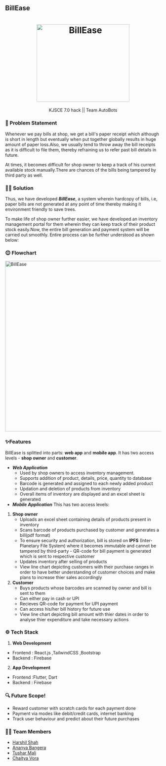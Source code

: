 ## BillEase
<h1 align="center">
  <a href="https://github.com/vorachaitya/BillEase">
    <img src="https://user-images.githubusercontent.com/90527884/229326899-5ed8c147-5a63-4816-ae9f-4fbfae8b58c3.png" alt="BillEase" width="300" height="250">
  </a>
  <br>
</h1>
<div align="center">
  KJSCE 7.0 hack || Team AutoBots
</div>

### 🤔 Problem Statement
Whenever we pay bills at shop, we get a bill's paper receipt which although is short in length but eventually when put together globally results in huge amount of paper loss.Also, we usually tend to throw away the bill receipts as it is difficult to file them, thereby refraining us to refer past bill details in future.

At times, it becomes difficult for shop owner to keep a track of his current available stock manually.There are chances of the bills being tampered by third party as well.

### 🧑‍🚀 Solution
Thus, we have developed ***BillEase***, a system wherein hardcopy of bills, i.e, paper bills are not generated at any point of time thereby making it environment friendly to save trees.

To make life of shop owner further easier, we have developed an inventory management portal for them wherein they can keep track of their product stock easily.Now, the entire bill generation and payment system will be carried out smoothly. Entire process can be further understood as shown below:

### 😊 Flowchart
<img src="https://user-images.githubusercontent.com/90527884/229328914-dbceac19-8f44-4416-b107-198958bb4e7c.jpeg" alt="BillEase" width="1000" height="550">

### ✨Features
BillEase is splitted into parts: **web app** and **mobile app**. It has two access levels - **shop owner** and **customer**.
- ***Web Application***
  - Used by shop owners to access inventory management.
  - Supports addition of product, details, price, quantity to database
  - Barcode is generated and assigned to each newly added product 
  - Updation and deletion of products from inventory
  - Overall items of inventory are displayed and an excel sheet is generated
- ***Mobile Application***
This has two access levels:
 1. **Shop owner**
    - Uploads an excel sheet containing details of products present in inventory
    - Scans barcode of products purchased by customer and generates a bill(pdf format)
    - To ensure security and authorization, bill is stored on **IPFS** (Inter-Planetary File System) where it becomes immutable and cannot be tampered by third-party       - QR-code for bill payment is generated which is sent to respective customer
    - Updates inventory after selling of products
    - View line chart depicting customers with their purchase ranges in order to have better understanding of customer choices and make plans to increase thier sales accordingly
 2. **Customer**
    - Buys products whose barcodes are scanned by owner and bill is sent to them
    - Can either pay in cash or UPI
    - Recieves QR-code for payment for UPI payment
    - Can access his/her bill history for future use
    - View line chart depicting bill amount with thier dates in order to analyse thier expenditure and take necessary actions
    
### ⚙️ Tech Stack
1. **Web Development**
- Frontend : React.js ,TailwindCSS ,Bootstrap
- Backend : Firebase
2. **App Development**
- Frontend :Flutter, Dart
- Backend : Firebase

### 🔍 Future Scope!
- Reward customer with scratch cards for each payment done
- Payment via modes like debit/credit cards, internet banking
- Track user behaviour and predict about their future purchases

### 👨‍💻 Team Members
- [Harshil Shah](https://github.com/harshilshah99)
- [Ananya Bangera](https://github.com/ananya-bangera)
- [Tushar Mali](https://github.com/7-USH)
- [Chaitya Vora](https://github.com/vorachaitya)
